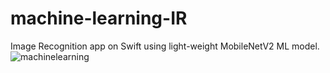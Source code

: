 # machine-learning-IR
Image Recognition app on Swift using light-weight MobileNetV2 ML model.
![machinelearning](https://user-images.githubusercontent.com/49480936/163874899-a453b3e2-33ed-47de-975c-c9a60a5372ef.gif)

